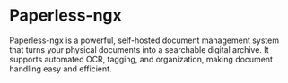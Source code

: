 # Paperless-ngx

Paperless-ngx is a powerful, self-hosted document management system that turns your physical documents into a searchable digital archive. It supports automated OCR, tagging, and organization, making document handling easy and efficient.